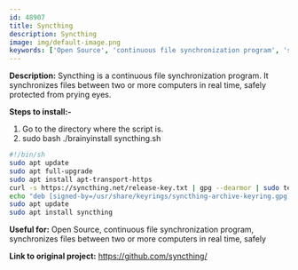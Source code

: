 ```yaml
---
id: 48907
title: Syncthing
description: Syncthing
image: img/default-image.png
keywords: ['Open Source', 'continuous file synchronization program', 'synchronizes files between two or more computers in real time', 'safely']
---
```



**Description:** Syncthing is a continuous file synchronization program. It synchronizes files between two or more computers in real time, safely protected from prying eyes.

**Steps to install:-**

1. Go to the directory where the script is.
2. sudo bash ./brainyinstall syncthing.sh
```bash
#!/bin/sh
sudo apt update
sudo apt full-upgrade
sudo apt install apt-transport-https
curl -s https://syncthing.net/release-key.txt | gpg --dearmor | sudo tee /usr/share/keyrings/syncthing-archive-keyring.gpg >/dev/null
echo "deb [signed-by=/usr/share/keyrings/syncthing-archive-keyring.gpg] https://apt.syncthing.net/ syncthing stable" | sudo tee /etc/apt/sources.list.d/syncthing.list
sudo apt update
sudo apt install syncthing
```
**Useful for:** Open Source, continuous file synchronization program, synchronizes files between two or more computers in real time, safely 

**Link to original project:** https://github.com/syncthing/